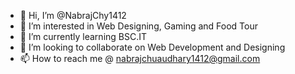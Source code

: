 - 👋 Hi, I’m @NabrajChy1412
- 👀 I’m interested in Web Designing, Gaming and Food Tour
- 🌱 I’m currently learning BSC.IT
- 💞️ I’m looking to collaborate on Web Development and Designing
- 📫 How to reach me @ nabrajchuaudhary1412@gmail.com

<!---
NabrajChy1412/NabrajChy1412 is a ✨ special ✨ repository because its `README.md` (this file) appears on your GitHub profile.
You can click the Preview link to take a look at your changes.
--->
